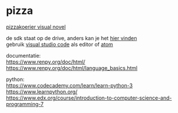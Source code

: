 # pizza

[pizzakoerier visual novel]("test")

de sdk staat op de drive, anders kan je het [hier vinden](https://www.renpy.org/latest.html "wel de 7z downloaden yo") \
gebruik [visual studio code](https://code.visualstudio.com/ "lief") als editor of [atom](https://atom.io/ "op eigen risico want ik heb geen idee hoe atom werkt ayy lmao")

documentatie: \
https://www.renpy.org/doc/html/ \
https://www.renpy.org/doc/html/language_basics.html

python: \
https://www.codecademy.com/learn/learn-python-3 \
https://www.learnpython.org/ \
https://www.edx.org/course/introduction-to-computer-science-and-programming-7
